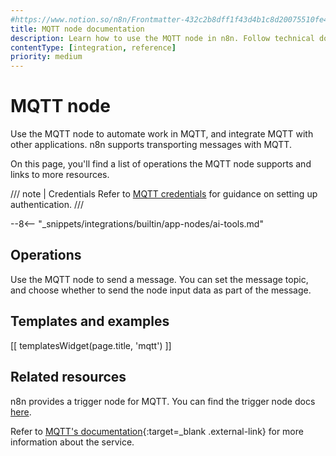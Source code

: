 ```yaml
---
#https://www.notion.so/n8n/Frontmatter-432c2b8dff1f43d4b1c8d20075510fe4
title: MQTT node documentation
description: Learn how to use the MQTT node in n8n. Follow technical documentation to integrate MQTT node into your workflows.
contentType: [integration, reference]
priority: medium
---
```


# MQTT node

Use the MQTT node to automate work in MQTT, and integrate MQTT with other applications. n8n supports transporting messages with MQTT.

On this page, you'll find a list of operations the MQTT node supports and links to more resources.

/// note | Credentials
Refer to [MQTT credentials](/integrations/builtin/credentials/mqtt.md) for guidance on setting up authentication. 
///

--8<-- "_snippets/integrations/builtin/app-nodes/ai-tools.md"

## Operations

Use the MQTT node to send a message. You can set the message topic, and choose whether to send the node input data as part of the message.

## Templates and examples

<!-- see https://www.notion.so/n8n/Pull-in-templates-for-the-integrations-pages-37c716837b804d30a33b47475f6e3780 -->
[[ templatesWidget(page.title, 'mqtt') ]]

## Related resources

n8n provides a trigger node for MQTT. You can find the trigger node docs [here](/integrations/builtin/trigger-nodes/n8n-nodes-base.mqtttrigger.md).

Refer to [MQTT's documentation](https://mqtt.org/getting-started/){:target=_blank .external-link} for more information about the service.
